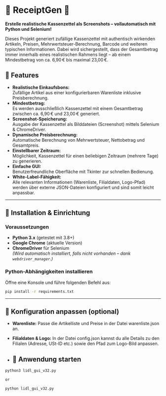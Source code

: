 # 🛒 ReceiptGen 🧾

**Erstelle realistische Kassenzettel als Screenshots – vollautomatisch mit Python und Selenium!**

Dieses Projekt generiert zufällige Kassenzettel mit authentisch wirkenden Artikeln, Preisen, Mehrwertsteuer-Berechnung, Barcode und weiteren typischen Informationen. Dabei wird sichergestellt, dass der Gesamtbetrag immer innerhalb eines realistischen Rahmens liegt – ab einem Mindestbetrag von ca. 6,90 € bis maximal 23,00 €.

## 🚀 Features

- **Realistische Einkaufsbons:**  
  Zufällige Artikel aus einer konfigurierbaren Warenliste inklusive Preisberechnung.
- **Mindestbetrag:**  
  Es werden ausschließlich Kassenzettel mit einem Gesamtbetrag zwischen ca. 6,90 € und 23,00 € generiert.
- **Screenshot-Speicherung:**  
  Ausgabe der Kassenzettel als Bilddateien (Screenshot) mittels Selenium & ChromeDriver.
- **Dynamische Preisberechnung:**  
  Automatische Berechnung von Mehrwertsteuer, Nettobetrag und Gesamtpreis.
- **Einstellbarer Zeitraum:**  
  Möglichkeit, Kassenzettel für einen beliebigen Zeitraum (mehrere Tage) zu generieren.
- **Einfache GUI:**  
  Benutzerfreundliche Oberfläche mit Tkinter zur schnellen Bedienung.
- **White-Label-Fähigkeit:**  
  Alle relevanten Informationen (Warenliste, Filialdaten, Logo-Pfad) werden über externe JSON-Dateien konfiguriert und sind somit leicht anpassbar.

---

## 🔧 Installation & Einrichtung

### Voraussetzungen
- **Python 3.x** (getestet mit 3.8+)
- **Google Chrome** (aktuelle Version)
- **ChromeDriver** für Selenium  
  *(Wird automatisch installiert, falls nicht vorhanden – dank `webdriver_manager`.)*

### Python-Abhängigkeiten installieren

Öffne eine Konsole und führe folgenden Befehl aus:

```bash
pip install -r requirements.txt
``` 

---

## 🔧 Konfiguration anpassen (optional)

- **Warenliste:** Passe die Artikelliste und Preise in der Datei warenliste.json an.
- **Filialdaten & Logo:** In der Datei config.json kannst du alle Details zu den Filialen (Adresse, USt-ID etc.) sowie den Pfad zum Logo-Bild anpassen.

- ## 🔧 Anwendung starten

```bash
python3 lidl_gui_v32.py

or

python lidl_gui_v32.py
``` 
